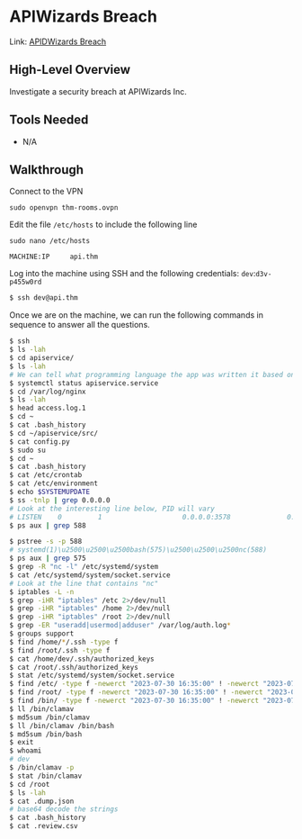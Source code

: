 # APIWizards Breach

Link: [APIDWizards Breach](https://tryhackme.com/r/room/apiwizardsbreach)

## High-Level Overview

Investigate a security breach at APIWizards Inc.

## Tools Needed

* N/A

## Walkthrough

Connect to the VPN

`sudo openvpn thm-rooms.ovpn`

Edit the file `/etc/hosts` to include the following line

`sudo nano /etc/hosts`

```
MACHINE:IP     api.thm
```

Log into the machine using SSH and the following credentials: `dev`:`d3v-p455w0rd`

```bash
$ ssh dev@api.thm
```

Once we are on the machine, we can run the following commands in sequence to answer all the questions.

```bash
$ ssh
$ ls -lah
$ cd apiservice/
$ ls -lah
# We can tell what programming language the app was written it based on the file extensions.
$ systemctl status apiservice.service
$ cd /var/log/nginx
$ ls -lah
$ head access.log.1
$ cd ~
$ cat .bash_history
$ cd ~/apiservice/src/
$ cat config.py
$ sudo su
$ cd ~
$ cat .bash_history
$ cat /etc/crontab
$ cat /etc/environment
$ echo $SYSTEMUPDATE
$ ss -tnlp | grep 0.0.0.0
# Look at the interesting line below, PID will vary
# LISTEN    0         1                    0.0.0.0:3578              0.0.0.0:*        users:(("nc",pid=588,fd=3))
$ ps aux | grep 588

$ pstree -s -p 588
# systemd(1)\u2500\u2500\u2500bash(575)\u2500\u2500\u2500nc(588)
$ ps aux | grep 575
$ grep -R "nc -l" /etc/systemd/system
$ cat /etc/systemd/system/socket.service
# Look at the line that contains "nc"
$ iptables -L -n
$ grep -iHR "iptables" /etc 2>/dev/null
$ grep -iHR "iptables" /home 2>/dev/null
$ grep -iHR "iptables" /root 2>/dev/null
$ grep -ER "useradd|usermod|adduser" /var/log/auth.log*
$ groups support
$ find /home/*/.ssh -type f
$ find /root/.ssh -type f
$ cat /home/dev/.ssh/authorized_keys
$ cat /root/.ssh/authorized_keys
$ stat /etc/systemd/system/socket.service
$ find /etc/ -type f -newerct "2023-07-30 16:35:00" ! -newerct "2023-07-30 16:45:00" -ls | tail -n 3
$ find /root/ -type f -newerct "2023-07-30 16:35:00" ! -newerct "2023-07-30 16:45:00" -ls | tail -n 3
$ find /bin/ -type f -newerct "2023-07-30 16:35:00" ! -newerct "2023-07-30 16:45:00" -ls | tail -n 3
$ ll /bin/clamav
$ md5sum /bin/clamav
$ ll /bin/clamav /bin/bash
$ md5sum /bin/bash
$ exit
$ whoami
# dev
$ /bin/clamav -p
$ stat /bin/clamav
$ cd /root
$ ls -lah
$ cat .dump.json
# base64 decode the strings
$ cat .bash_history
$ cat .review.csv
```
